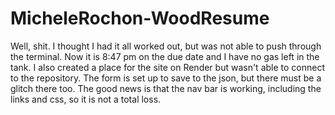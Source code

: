 # MicheleRochon-WoodResume
Well, shit. I thought I had it all worked out, but was not able to push through the terminal. Now it is 8:47 pm on the due date and I have no gas left in the tank. 
I also created a place for the site on Render but wasn't able to connect to the repository. The form is set up to save to the json, but there must be a glitch there too.
The good news is that the nav bar is working, including the links and css, so it is not a total loss.
